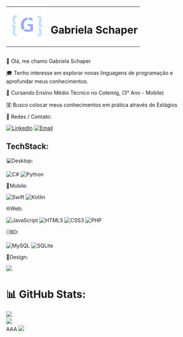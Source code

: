 <table>
  <tr>
    <td><img src="image.png" alt="Minha imagem" width="100"/></td>
    <td><h1>Gabriela Schaper</h1></td>
  </tr>
</table>

## 

👋 Olá, me chamo Gabriela Schaper

🎓 Tenho interesse em explorar novas linguagens de programação e aprofundar meus conhecimentos.

📖 Cursando Ensino Médio Técnico no Cotemig, (3° Ano - Mobile)

🈺 Busco colocar meus conhecimentos em prática através de Estágios

📧 Redes / Contato:

[![LinkedIn](https://img.shields.io/badge/LinkedIn-%230077B5.svg?style=for-the-badge&logo=linkedin&logoColor=white)](https://www.linkedin.com/in/gabrielaschaper/) [![Email](https://img.shields.io/badge/Email-99AAFF.svg?style=for-the-badge)](mailto:gabrielasch2409@gmail.com)

## TechStack:

💻Desktop: 

![C#](https://img.shields.io/badge/c%23-99AAFF.svg?style=for-the-badge&logo=csharp&logoColor=white) ![Python](https://img.shields.io/badge/python-99AAFF?style=for-the-badge&logo=python&logoColor=white)

📱Mobile:

![Swift](https://img.shields.io/badge/swift-5340C0?style=for-the-badge&logo=swift&logoColor=white) ![Kotlin](https://img.shields.io/badge/kotlin-5340C0.svg?style=for-the-badge&logo=kotlin&logoColor=white)

🌐Web:

![JavaScript](https://img.shields.io/badge/javascript-C2E0FF.svg?style=for-the-badge&logo=javascript&logoColor=090C11) ![HTML5](https://img.shields.io/badge/html5-C2E0FF.svg?style=for-the-badge&logo=html5&logoColor=090C11) ![CSS3](https://img.shields.io/badge/css3-C2E0FF.svg?style=for-the-badge&logo=css3&logoColor=090C11)  ![PHP](https://img.shields.io/badge/php-C2E0FF.svg?style=for-the-badge&logo=php&logoColor=090C11)

🗄️BD:

![MySQL](https://img.shields.io/badge/mysql-1E2A77.svg?style=for-the-badge&logo=mysql&logoColor=white) ![SQLite](https://img.shields.io/badge/sqlite-1E2A77.svg?style=for-the-badge&logo=sqlite&logoColor=white)

🎨Design: 

<img src="https://img.shields.io/badge/figma-A7ECFF.svg?&style=for-the-badge&logo=figma&logoColor=090C11" />




# 📊 GitHub Stats:
![](https://github-readme-stats.vercel.app/api?username=GabiScha&theme=tokyonight&hide_border=false&include_all_commits=false&count_private=false)<br/>
![](https://github-readme-streak-stats.herokuapp.com/?user=GabiScha&theme=tokyonight&hide_border=false)<br/> AAA
![](https://github-readme-stats.vercel.app/api/top-langs/?username=GabiScha&theme=tokyonight&hide_border=false&include_all_commits=false&count_private=false&layout=compact)


